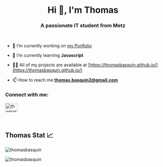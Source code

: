 <h1 align="center">Hi 👋, I'm Thomas</h1>
<h3 align="center">A passionate IT student from Metz</h3>
<br>

- 🔭 I’m currently working on [my Portfolio](https://thomasbasquin.github.io/)

- 🌱 I’m currently learning **Javascript**

- 👨‍💻 All of my projects are available at [https://thomasbasquin.github.io/](https://thomasbasquin.github.io/)

- 📫 How to reach me **thomas.basquin2@gmail.com**

<h3 align="left">Connect with me:</h3>
<p align="left">
<a href="https://linkedin.com/in/thomas basquin" target="blank"><img align="center" src="https://raw.githubusercontent.com/rahuldkjain/github-profile-readme-generator/master/src/images/icons/Social/linked-in-alt.svg" alt="thomas basquin" height="30" width="40" /></a>
</p>

<br>
<h2 align="left">Thomas Stat 📈</h1>


<p><img align="center" src="https://github-readme-stats.vercel.app/api?username=thomasbasquin&show_icons=true&locale=en" alt="thomasbasquin" /></p>

<p><img align="center" src="https://github-readme-streak-stats.herokuapp.com/?user=thomasbasquin&" alt="thomasbasquin" /></p>

